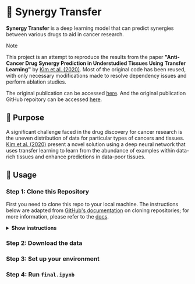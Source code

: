 # 🧬 Synergy Transfer

**Synergy Transfer** is a deep learning model that can predict synergies between various drugs to aid in cancer research.

> [!NOTE]
> This project is an attempt to reproduce the results from the paper **"Anti-Cancer Drug Synergy Prediction in Understudied Tissues Using Transfer Learning"** by [Kim et al. (2020)](https://doi.org/10.1101/2020.02.05.932657). Most of the original code has been reused, with only necessary modifications made to resolve dependency issues and perform ablation studies. 

The original publication can be accessed [here](https://academic.oup.com/jamia/article-abstract/28/1/42/5920819?redirectedFrom=fulltext&login=false). And the original publication GitHub repoitory can be accessed [here](https://github.com/yejinjkim/synergy-transfer). 

## 🎯 Purpose

A significant challenge faced in the drug discovery for cancer research is the uneven distribution of data for particular types of cancers and tissues. [Kim et al. (2020)](https://doi.org/10.1101/2020.02.05.932657) present a novel solution using a deep neural network that uses transfer learning to learn from the abundance of examples within data-rich tissues and enhance predictions in data-poor tissues.

## 🚀  Usage

### Step 1: Clone this Repository

First you need to clone this repo to your local machine. The instructions below are adapted from [GitHub's documentation](https://docs.github.com/en/repositories/creating-and-managing-repositories/cloning-a-repository) on cloning repositories; for more information, please refer to the [docs](https://docs.github.com/en).

<details><summary><b>Show instructions</b></summary>

1. Navigate to the main page of the repository.

2. Above the list of files, click **<> Code**.

3. Copy the URL for the repository.
    - To clone the repository using HTTPS, under "HTTPS", click **Copy**.

4. Open Git Bash.

5. Change the current working directory to the location where you want the cloned repository. e.g.
    ```
    cd path/to/folder
    ```

6. Type `git clone`, and then paste the URL you copied earlier, e.g.
    ```
    git clone https://github.com/blakepm2/synergy_transfer
    ```

7. Press **Enter** to create your local clone.

</details>


### Step 2: Download the data

### Step 3: Set up your environment

### Step 4: Run `final.ipynb`

